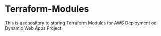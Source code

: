# Terraform-Modules
This is a repository to storing Terraform Modules for AWS Deployment od Dynamic Web Apps Project
